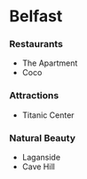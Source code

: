 # Belfast
### Restaurants
- The Apartment
- Coco
### Attractions
- Titanic Center
### Natural Beauty
- Laganside
- Cave Hill
